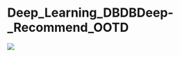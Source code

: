 # Deep_Learning_DBDBDeep-_Recommend_OOTD

<img src="https://img.shields.io/badge/Python-3766AB?style=flat-square&logo=Python&logoColor=white"/></a> 

